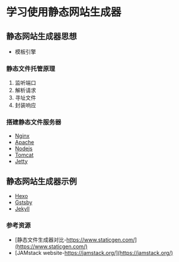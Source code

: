 # 学习使用静态网站生成器

## 静态网站生成器思想

- 模板引擎

### 静态文件托管原理

1. 监听端口
2. 解析请求
3. 寻址文件
4. 封装响应

### 搭建静态文件服务器

- [Nginx]()
- [Apache]()
- [Nodejs]()
- [Tomcat]()
- [Jetty]()

## 静态网站生成器示例

- [Hexo]()
- [Gstsby]()
- [Jekyll]()

###  参考资源

- [静态文件生成器对比-https://www.staticgen.com/](https://www.staticgen.com/)
- [JAMstack website-https://jamstack.org/](https://jamstack.org/)